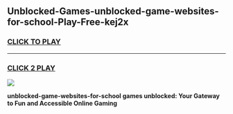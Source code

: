 
## Unblocked-Games-unblocked-game-websites-for-school-Play-Free-kej2x
<h3>
<a href="https://premium76.site?title=unblocked-game-websites-for-school&ref=22A">CLICK TO PLAY</a></h3>
<hr>

<h3>
<a href="https://premium76.site?title=unblocked-game-websites-for-school&ref=22A">CLICK 2 PLAY</a>
  
</h3>

<a href="https://premium76.site?title=unblocked-game-websites-for-school&ref=22A"><img src="https://clearcache.store/games.png"></a>


**unblocked-game-websites-for-school games unblocked: Your Gateway to Fun and Accessible Online Gaming**
